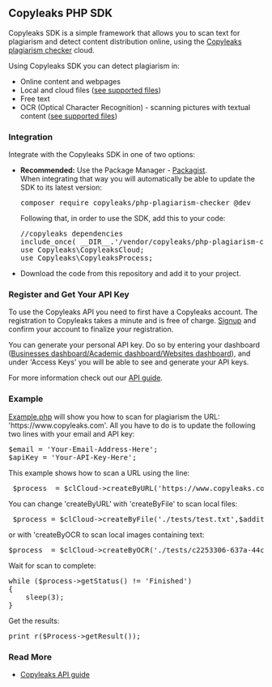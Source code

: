 <h2>Copyleaks PHP SDK</h2>
<p>
Copyleaks SDK is a simple framework that allows you to scan text for plagiarism and detect content distribution online, using the <a href="https://copyleaks.com">Copyleaks plagiarism checker</a> cloud.
</p>
<p>
Using Copyleaks SDK you can detect plagiarism in:  
<ul>
<li>Online content and webpages</li>
<li>Local and cloud files (<a href="https://api.copyleaks.com/GeneralDocumentation/TechnicalSpecifications#supportedfiletypes">see supported files</a>)</li>
<li>Free text</li>
<li>OCR (Optical Character Recognition) - scanning pictures with textual content (<a href="https://api.copyleaks.com/GeneralDocumentation/TechnicalSpecifications#supportedfiletypes">see supported files</a>)</li>
</ul>
</p>
<h3>Integration</h3>
<p>Integrate with the Copyleaks SDK in one of two options:</p>
<ul>
<li><b>Recommended:</b> Use the Package Manager - <a href="https://packagist.org/packages/copyleaks/php-plagiarism-checker">Packagist</a>.
  <br>
  When integrating that way you will automatically be able to update the SDK to its latest version:
<pre>
composer require copyleaks/php-plagiarism-checker @dev
</pre>
Following that, in order to use the SDK, add this to your code:
<pre>
//copyleaks dependencies 
include_once( __DIR__.'/vendor/copyleaks/php-plagiarism-checker/autoload.php');
use Copyleaks\CopyleaksCloud;
use Copyleaks\CopyleaksProcess;
</pre>
</li>
<li>Download the code from this repository and add it to your project.
</ul>
<h3>Register and Get Your API Key</h3>
 <p>To use the Copyleaks API you need to first have a Copyleaks account. The registration to Copyleaks takes a minute and is free of charge. <a href="https://copyleaks.com/Account/Register">Signup</a> and confirm your account to finalize your registration. </p>
 <p>You can generate your personal API key. Do so by entering your dashboard (<a href="https://api.copyleaks.com/businessesapi">Businesses dashboard/</a><a href="https://api.copyleaks.com/academicapi">Academic dashboard/</a><a href="https://api.copyleaks.com/websitesapi">Websites dashboard</a>), and under 'Access Keys' you will be able to see and generate your API keys.</p>
 <p>For more information check out our <a href="https://api.copyleaks.com/Guides/HowToUse">API guide</a>.</p>
<h3>Example</h3>
<p><a href="https://github.com/Copyleaks/PHP-Plagiarism-Checker/blob/master/example.php">Example.php</a> will show you how to scan for plagiarism the URL: 'https://www.copyleaks.com'. All you have to do is to update the following two lines with your email and API key:
</p>
<pre>
$email = 'Your-Email-Address-Here';
$apiKey = 'Your-API-Key-Here';
</pre>

<p>This example shows how to scan a URL using the line:</p>
<pre> $process  = $clCloud->createByURL('https://www.copyleaks.com',$additionalHeaders); </pre>
<p>You can change 'createByURL' with 'createByFile' to scan local files:</p>
<pre> $process = $clCloud->createByFile('./tests/test.txt',$additionalHeaders); </pre>
<p>or with 'createByOCR to scan local images containing text:</p>
<pre>$process  = $clCloud->createByOCR('./tests/c2253306-637a-44c3-8fe0-e0b5d237da32.jpg','English',$additionalHeaders);</pre>
<p>Wait for scan to complete:</p>
<pre>
while ($process->getStatus() != 'Finished')
{
    sleep(3);              
}
</pre>
<p>Get the results:</p> 
<pre>print_r($Process->getResult());</pre>

<h3>Read More</h3>
<ul>
<li><a href="https://api.copyleaks.com/Guides/HowToUse">Copyleaks API guide</a></li>
</ul>

